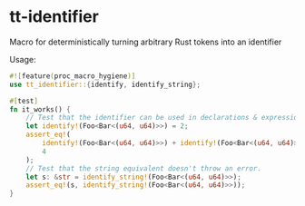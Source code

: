 # tt-identifier
Macro for deterministically turning arbitrary Rust tokens into an identifier

Usage:
```rust
#![feature(proc_macro_hygiene)]
use tt_identifier::{identify, identify_string};

#[test]
fn it_works() {
    // Test that the identifier can be used in declarations & expressions.
    let identify!(Foo<Bar<(u64, u64)>>) = 2;
    assert_eq!(
        identify!(Foo<Bar<(u64, u64)>>) + identify!(Foo<Bar<(u64, u64)>>),
        4
    );
    // Test that the string equivalent doesn't throw an error.
    let s: &str = identify_string!(Foo<Bar<(u64, u64)>>);
    assert_eq!(s, identify_string!(Foo<Bar<(u64, u64)>>));
}
```
